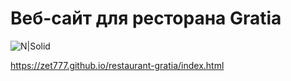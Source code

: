# Веб-сайт для ресторана Gratia
![N|Solid](http://imglink.ru/pictures/24-05-18/a8b74f41d672c2ae25f4eb3fcd1bd555.jpg)

https://zet777.github.io/restaurant-gratia/index.html
